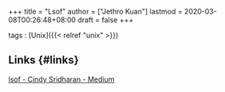 +++
title = "Lsof"
author = ["Jethro Kuan"]
lastmod = 2020-03-08T00:26:48+08:00
draft = false
+++

tags
: [Unix]({{< relref "unix" >}})


## Links {#links}

[lsof - Cindy Sridharan - Medium](https://medium.com/@copyconstruct/lsof-f2b224eee7b5)
